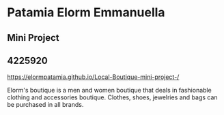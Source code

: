 # Patamia Elorm Emmanuella
## Mini Project
## 4225920
https://elormpatamia.github.io/Local-Boutique-mini-project-/

Elorm's boutique is a men and women boutique that deals in fashionable clothing and accessories boutique. Clothes, shoes, jewelries and bags can be purchased in all brands.
